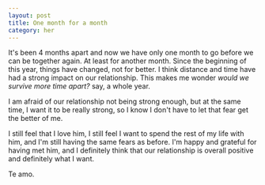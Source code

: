 ```yaml
---
layout: post
title: One month for a month
category: her
---
```

It's been 4 months apart and now we have only one month to go before we can be together again. At least for another month. 
Since the beginning of this year, things have changed, not for better. I think distance and time have had a strong impact on our relationship. This makes me wonder _would we survive more time apart?_ say, a whole year. 

I am afraid of our relationship not being strong enough, but at the same time, I want it to be really strong, so I know I don't have to let that fear get the better of me.

I still feel that I love him, I still feel I want to spend the rest of my life with him, and I'm still having the same fears as before.
I'm happy and grateful for having met him, and I definitely think that our relationship is overall positive and definitely what I want.

Te amo. 
